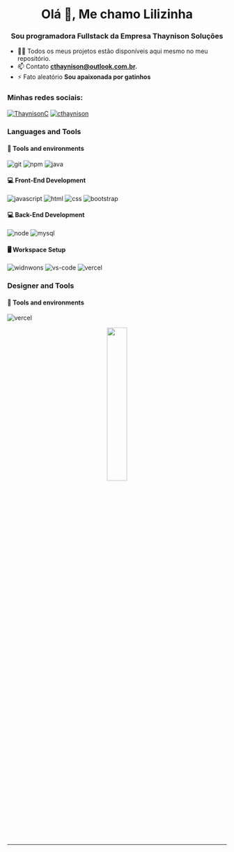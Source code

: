 
<h1 align="center">Olá 👋, Me chamo Lilizinha</h1>
<h3 align="center">Sou programadora Fullstack da Empresa Thaynison Soluções</h3>

- 👨‍💻 Todos os meus projetos estão disponíveis aqui mesmo no meu repositório.
- 📫 Contato **cthaynison@outlook.com.br.**
- ⚡ Fato aleatório **Sou apaixonada por gatinhos**

<h3 align="left">Minhas redes sociais:</h3>
<p align="left">
  <a href="https://twitter.com/ThaynisonC" target="blank"><img align="center" src="https://img.shields.io/badge/Twitter-1DA1F2?style=for-the-badge&logo=twitter&logoColor=white" alt="ThaynisonC" /></a>
  <a href="https://instagram.com/cthaynison" target="blank"><img align="center" src="https://img.shields.io/badge/Instagram-405DE6?style=for-the-badge&logo=instagram&logoColor=white" alt="cthaynison" /></a>
</p>

### Languages and Tools

#### 🔧 Tools and environments

![git](https://img.shields.io/badge/Git-F05032.svg?style=for-the-badge&logo=git&logoColor=white)
![npm](https://img.shields.io/badge/NPM-CB3837.svg?style=for-the-badge&logo=npm&logoColor=white)
![java](https://img.shields.io/badge/Java-ED8B00?style=for-the-badge&logo=java&logoColor=white)

#### 💻 Front-End Development

![javascript](https://img.shields.io/badge/JavaScript-F7DF1E?style=for-the-badge&logo=javascript&logoColor=black)
![html](https://img.shields.io/badge/HTML5-E34F26?style=for-the-badge&logo=html5&logoColor=white)
![css](https://img.shields.io/badge/CSS3-1572B6?style=for-the-badge&logo=css3&logoColor=white)
![bootstrap](https://img.shields.io/badge/Bootstrap-7952b3?style=for-the-badge&logo=bootstrap&logoColor=white)

#### 💻 Back-End Development

![node](https://img.shields.io/badge/Node.js-43853D?style=for-the-badge&logo=node.js&logoColor=white)
![mysql](https://img.shields.io/badge/MySQL-00000F?style=for-the-badge&logo=mysql&logoColor=white)

#### 🖥️ Workspace Setup

![widnwons](https://img.shields.io/badge/Windows-0078D6?style=for-the-badge&logo=windows&logoColor=white)
![vs-code](https://img.shields.io/badge/VS_Code-007ACC?style=for-the-badge&logo=Visual-Studio-Code&logoColor=white)
![vercel](https://img.shields.io/badge/Vercel-000000?style=for-the-badge&logo=vercel&logoColor=white)

### Designer and Tools

#### 🔧 Tools and environments

![vercel](https://aleen42.github.io/badges/src/photoshop.svg)



<p align="center">
    <a align="center" href="https://cidadepixel.vercel.app" target="blank">
      <img style="width: 30%;" align="center" src="https://media.discordapp.net/attachments/1016151373018038373/1071838794136944770/1.png"/>
    </a>
</p>

---
